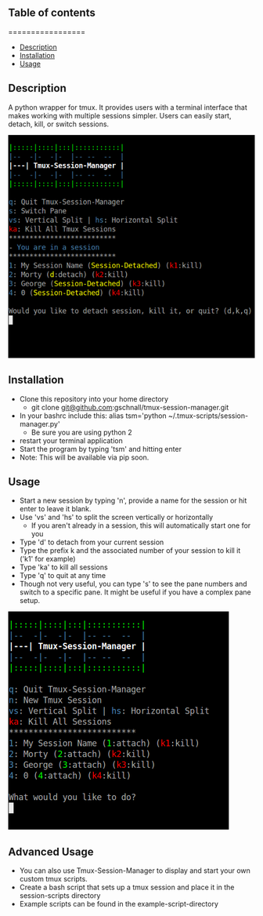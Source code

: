## Table of contents
=================
  * [Description](#description)
  * [Installation](#installation)
  * [Usage](#usage)

## Description
A python wrapper for tmux. It provides users with  a terminal interface that makes working with multiple sessions simpler. Users can easily start, detach, kill, or switch sessions.

![Alt text](./screen_shots/screen_shot_1.png?raw=true "Screen Shot 1")

## Installation
- Clone this repository into your home directory
  - git clone git@github.com:gschnall/tmux-session-manager.git
- In your bashrc include this: alias tsm='python ~/.tmux-scripts/session-manager.py'
  - Be sure you are using python 2
- restart your terminal application
- Start the program by typing 'tsm' and hitting enter
- Note: This will be available via pip soon.

## Usage
- Start a new session by typing 'n', provide a name for the session or hit enter to leave it blank.
- Use 'vs' and 'hs' to split the screen vertically or horizontally
  - If you aren't already in a session, this will automatically start one for you
- Type 'd' to detach from your current session
- Type the prefix k and the associated number of your session to kill it ('k1' for example)
- Type 'ka' to kill all sessions
- Type 'q' to quit at any time
- Though not very useful, you can type 's' to see the pane numbers and switch to a specific pane. It might be useful if you have a complex pane setup.

![Alt text](./screen_shots/screen_shot_2.png?raw=true "Screen Shot 2")

## Advanced Usage
- You can also use Tmux-Session-Manager to display and start your own custom tmux scripts.
- Create a bash script that sets up a tmux session and place it in the session-scripts directory
- Example scripts can be found in the example-script-directory
